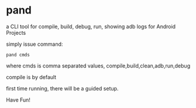 pand
====

a CLI tool for compile, build, debug, run, showing adb logs for Android Projects

simply issue command:

    pand cmds

where cmds is comma separated values, compile,build,clean,adb,run,debug

compile is by default

first time running, there will be a guided setup.

Have Fun!
